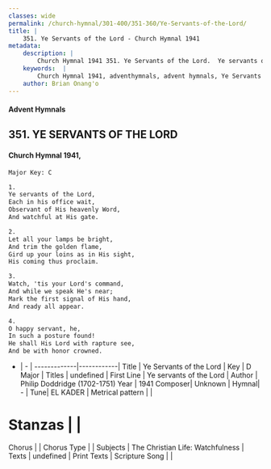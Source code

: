 ```yaml
---
classes: wide
permalink: /church-hymnal/301-400/351-360/Ye-Servants-of-the-Lord/
title: |
    351. Ye Servants of the Lord - Church Hymnal 1941
metadata:
    description: |
        Church Hymnal 1941 351. Ye Servants of the Lord.  Ye servants of the Lord, Each in his office wait, Observant of His heavenly Word, And watchful at His gate. 
    keywords:  |
        Church Hymnal 1941, adventhymnals, advent hymnals, Ye Servants of the Lord, Ye servants of the Lord. 
    author: Brian Onang'o
---
```


#### Advent Hymnals
## 351. YE SERVANTS OF THE LORD
####  Church Hymnal 1941,

```txt
Major Key: C

1.
Ye servants of the Lord,
Each in his office wait,
Observant of His heavenly Word,
And watchful at His gate.

2.
Let all your lamps be bright,
And trim the golden flame,
Gird up your loins as in His sight,
His coming thus proclaim.

3.
Watch, 'tis your Lord's command,
And while we speak He's near;
Mark the first signal of His hand,
And ready all appear.

4.
O happy servant, he,
In such a posture found!
He shall His Lord with rapture see,
And be with honor crowned.

```

- |   -  |
-------------|------------|
Title | Ye Servants of the Lord |
Key | D Major |
Titles | undefined |
First Line | Ye servants of the Lord |
Author | Philip Doddridge (1702-1751)
Year | 1941
Composer| Unknown |
Hymnal|  - |
Tune| EL KADER |
Metrical pattern | |
# Stanzas |  |
Chorus |  |
Chorus Type |  |
Subjects | The Christian Life: Watchfulness |
Texts | undefined |
Print Texts | 
Scripture Song |  |
    
